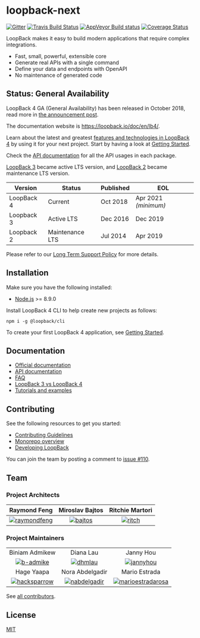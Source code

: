 # loopback-next

[![Gitter](https://badges.gitter.im/Join%20Chat.svg)](https://gitter.im/strongloop/loopback)
[![Travis Build Status](https://travis-ci.org/strongloop/loopback-next.svg?branch=master)](https://travis-ci.org/strongloop/loopback-next)
[![AppVeyor Build status](https://ci.appveyor.com/api/projects/status/q8vp7wrdn2ak6801/branch/master?svg=true)](https://ci.appveyor.com/project/strongloop/loopback-next/branch/master)
[![Coverage Status](https://coveralls.io/repos/github/strongloop/loopback-next/badge.svg?branch=master)](https://coveralls.io/github/strongloop/loopback-next?branch=master)

LoopBack makes it easy to build modern applications that require complex
integrations.

- Fast, small, powerful, extensible core
- Generate real APIs with a single command
- Define your data and endpoints with OpenAPI
- No maintenance of generated code

## Status: General Availability

LoopBack 4 GA (General Availability) has been released in October 2018, read
more in [the announcement post](http://strongloop.com/strongblog/loopback-4-ga).

The documentation website is https://loopback.io/doc/en/lb4/.

Learn about the latest and greatest
[features and technologies in LoopBack 4](https://loopback.io/doc/en/lb4/Crafting-LoopBack-4.html)
by using it for your next project. Start by having a look at
[Getting Started](https://loopback.io/doc/en/lb4/Getting-started.html).

Check the
[API documentation](http://apidocs.loopback.io/@loopback%2fdocs/apidocs.html)
for all the API usages in each package.

[LoopBack 3](https://loopback.io/doc/en/lb3/) became active LTS version, and
[LoopBack 2](https://loopback.io/doc/en/lb2/) became maintenance LTS version.

| Version    | Status          | Published | EOL                  |
| ---------- | --------------- | --------- | -------------------- |
| LoopBack 4 | Current         | Oct 2018  | Apr 2021 _(minimum)_ |
| Loopback 3 | Active LTS      | Dec 2016  | Dec 2019             |
| Loopback 2 | Maintenance LTS | Jul 2014  | Apr 2019             |

Please refer to our
[Long Term Support Policy](https://loopback.io/doc/en/contrib/Long-term-support.html)
for more details.

## Installation

Make sure you have the following installed:

- [Node.js](https://nodejs.org/en/download/) >= 8.9.0

Install LoopBack 4 CLI to help create new projects as follows:

```shell
npm i -g @loopback/cli
```

To create your first LoopBack 4 application, see
[Getting Started](http://loopback.io/doc/en/lb4/Getting-started.html).

## Documentation

- [Official documentation](http://loopback.io/doc/en/lb4/)
- [API documentation](http://apidocs.loopback.io/#LoopBack4)
- [FAQ](http://loopback.io/doc/en/lb4/FAQ.html)
- [LoopBack 3 vs LoopBack 4](http://loopback.io/doc/en/lb4/LoopBack-3.x.html)
- [Tutorials and examples](http://loopback.io/doc/en/lb4/Examples-and-tutorials.html)

## Contributing

See the following resources to get you started:

- [Contributing Guidelines](./docs/CONTRIBUTING.md)
- [Monorepo overview](./docs/site/MONOREPO.md)
- [Developing LoopBack](./docs/site/DEVELOPING.md)

You can join the team by posting a comment to
[issue #110](https://github.com/strongloop/loopback-next/issues/110).

## Team

### Project Architects

|                  Raymond Feng                   |            Miroslav Bajtos            |           Ritchie Martori           |
| :---------------------------------------------: | :-----------------------------------: | :---------------------------------: |
| [![raymondfeng]](http://github.com/raymondfeng) | [![bajtos]](http://github.com/bajtos) | [![ritch]](http://github.com/ritch) |

### Project Maintainers

|                                                  |                                                  |                                                            |
| :----------------------------------------------: | :----------------------------------------------: | :--------------------------------------------------------: |
|                  Biniam Admikew                  |                    Diana Lau                     |                         Janny Hou                          |
|    [![b-admike]](http://github.com/b-admike)     |      [![dhmlau]](http://github.com/dhmlau)       |         [![jannyhou]](http://github.com/jannyHou)          |
|                    Hage Yaapa                    |                 Nora Abdelgadir                  |                       Mario Estrada                        |
| [![hacksparrow]](https://github.com/hacksparrow) | [![nabdelgadir]](https://github.com/nabdelgadir) | [![marioestradarosa]](https://github.com/marioestradarosa) |

See
[all contributors](https://github.com/strongloop/loopback-next/graphs/contributors).

## License

[MIT](LICENSE)

[raymondfeng]: https://avatars0.githubusercontent.com/u/540892?v=3&s=60
[bajtos]: https://avatars2.githubusercontent.com/u/1140553?v=3&s=60
[ritch]: https://avatars2.githubusercontent.com/u/462228?v=3&s=60
[b-admike]: https://avatars0.githubusercontent.com/u/13950637?v=3&s=60
[dhmlau]: https://avatars2.githubusercontent.com/u/25489897?v=3&s=60
[jannyhou]: https://avatars2.githubusercontent.com/u/12554153?v=3&s=60
[hacksparrow]: https://avatars2.githubusercontent.com/u/950112?v=3&s=60
[nabdelgadir]: https://avatars0.githubusercontent.com/u/42985749?v=3&s=60
[marioestradarosa]: https://avatars2.githubusercontent.com/u/4633823?v=3&s=60

